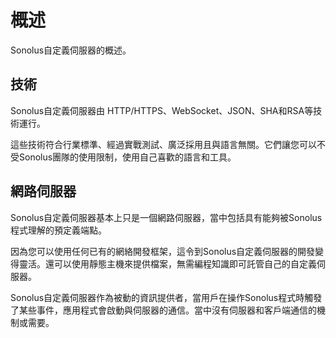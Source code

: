 # 概述

Sonolus自定義伺服器的概述。

## 技術

Sonolus自定義伺服器由 HTTP/HTTPS、WebSocket、JSON、SHA和RSA等技術運行。

這些技術符合行業標準、經過實戰測試、廣泛採用且與語言無關。它們讓您可以不受Sonolus團隊的使用限制，使用自己喜歡的語言和工具。

## 網路伺服器

Sonolus自定義伺服器基本上只是一個網路伺服器，當中包括具有能夠被Sonolus程式理解的預定義端點。

因為您可以使用任何已有的網絡開發框架，這令到Sonolus自定義伺服器的開發變得靈活。還可以使用靜態主機來提供檔案，無需編程知識即可託管自己的自定義伺服器。

Sonolus自定義伺服器作為被動的資訊提供者，當用戶在操作Sonolus程式時觸發了某些事件，應用程式會啟動與伺服器的通信。當中沒有伺服器和客戶端通信的機制或需要。
